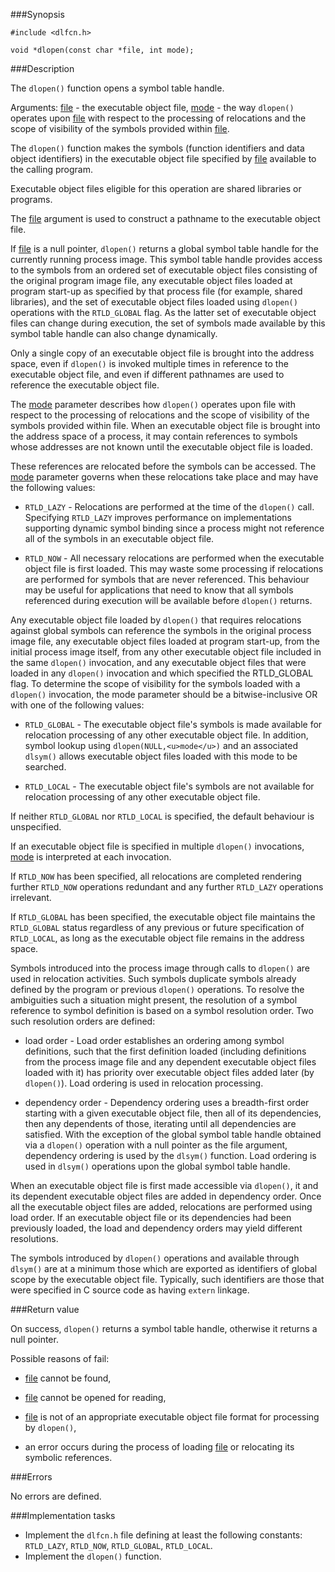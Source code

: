 ###Synopsis

`#include <dlfcn.h>`

`void *dlopen(const char *file, int mode);`

###Description

The `dlopen()` function opens a symbol table handle.

Arguments:
<u>file</u> - the executable object file,
<u>mode</u> - the way `dlopen()` operates upon <u>file</u> with respect to the processing of relocations and the scope of visibility of the symbols provided within <u>file</u>.
 
The `dlopen()` function makes the symbols (function identifiers and data object identifiers) in the executable object file specified by <u>file</u> available to the calling program.

Executable object files eligible for this operation are shared libraries or programs.

The <u>file</u> argument is used to construct a pathname to the executable object file. 

If <u>file</u> is a null pointer, `dlopen()` returns a global symbol table handle for the currently running process image. This symbol table handle provides access to the symbols from an ordered set of executable object files consisting of the original program image file, any executable object files loaded at program start-up as specified by that process file (for example, shared libraries), and the set of executable object files loaded using `dlopen()` operations with the `RTLD_GLOBAL` flag. As the latter set of executable object files can change during execution, the set of symbols made available by this symbol table handle can also change dynamically.

Only a single copy of an executable object file is brought into the address space, even if `dlopen()` is invoked multiple times in reference to the executable object file, and even if different pathnames are used to reference the executable object file.

The <u>mode</u> parameter describes how `dlopen()` operates upon file with respect to the processing of relocations and the scope of visibility of the symbols provided within file. When an executable object file is brought into the address space of a process, it may contain references to symbols whose addresses are not known until the executable object file is loaded.

These references are relocated before the symbols can be accessed. The <u>mode</u> parameter governs when these relocations take place and may have the following values:

* `RTLD_LAZY` - Relocations are performed at the time of the `dlopen()` call. Specifying `RTLD_LAZY` improves performance on implementations supporting dynamic symbol binding since a process might not reference all of the symbols in an executable object file.
        
* `RTLD_NOW` - All necessary relocations are performed when the executable object file is first loaded. This may waste some processing if relocations are performed for symbols that are never referenced. This behaviour may be useful for applications that need to know that all symbols referenced during execution will be available before `dlopen()` returns.
 
Any executable object file loaded by `dlopen()` that requires relocations against global symbols can reference the symbols in the original process image file, any executable object files loaded at program start-up, from the initial process image itself, from any other executable object file included in the same `dlopen()` invocation, and any executable object files that were loaded in any `dlopen()` invocation and which specified the RTLD_GLOBAL flag. To determine the scope of visibility for the symbols loaded with a `dlopen()` invocation, the mode parameter should be a bitwise-inclusive OR with one of the following values:

*  `RTLD_GLOBAL` - The executable object file's symbols is made available for relocation processing of any other executable object file. In addition, symbol lookup using `dlopen(NULL,<u>mode</u>)` and an associated `dlsym()` allows executable object files loaded with this mode to be searched.
    
*  `RTLD_LOCAL` - The executable object file's symbols are not available for relocation processing of any other executable object file.

If neither `RTLD_GLOBAL` nor `RTLD_LOCAL` is specified, the default behaviour is unspecified.

If an executable object file is specified in multiple `dlopen()` invocations, <u>mode</u> is interpreted at each invocation.

If `RTLD_NOW` has been specified, all relocations are completed rendering further `RTLD_NOW` operations redundant and any further `RTLD_LAZY` operations irrelevant.

If `RTLD_GLOBAL` has been specified, the executable object file maintains the `RTLD_GLOBAL` status regardless of any previous or future specification of `RTLD_LOCAL`, as long as the executable object file remains in the address space.

Symbols introduced into the process image through calls to `dlopen()` are used in relocation activities. Such symbols duplicate symbols already defined by the program or previous `dlopen()` operations. To resolve the ambiguities such a situation might present, the resolution of a symbol reference to symbol definition is based on a symbol resolution order. Two such resolution orders are defined:

* load order - Load order establishes an ordering among symbol definitions, such that the first definition loaded (including definitions from the process image file and any dependent executable object files loaded with it) has priority over executable object files added later (by `dlopen()`). Load ordering is used in relocation processing. 

* dependency order - Dependency ordering uses a breadth-first order starting with a given executable object file, then all of its dependencies, then any dependents of those, iterating until all dependencies are satisfied. With the exception of the global symbol table handle obtained via a `dlopen()` operation with a null pointer as the file argument, dependency ordering is used by the `dlsym()` function. Load ordering is used in `dlsym()` operations upon the global symbol table handle.
    
When an executable object file is first made accessible via `dlopen()`, it and its dependent executable object files are added in dependency order. Once all the executable object files are added, relocations are performed using load order. If an executable object file or its dependencies had been previously loaded, the load and dependency orders may yield different resolutions.

The symbols introduced by `dlopen()` operations and available through `dlsym()` are at a minimum those which are exported as identifiers of global scope by the executable object file. Typically, such identifiers are those that were specified in C source code as having `extern` linkage.

###Return value

On success, `dlopen()` returns a symbol table handle, otherwise it returns a null pointer.

Possible reasons of fail:

* <u>file</u> cannot be found,

* <u>file</u> cannot be opened for reading,

* <u>file</u> is not of an appropriate executable object file format for processing by `dlopen()`,

* an error occurs during the process of loading <u>file</u> or relocating its symbolic references.

###Errors

No errors are defined.

###Implementation tasks

* Implement the `dlfcn.h` file defining at least the following constants: `RTLD_LAZY`, `RTLD_NOW`, `RTLD_GLOBAL`, `RTLD_LOCAL`.
* Implement the `dlopen()` function.